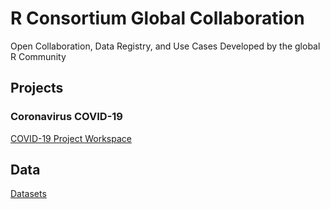 # R Consortium Global Collaboration

Open Collaboration, Data Registry, and Use Cases Developed by the global R Community

## Projects

### Coronavirus COVID-19

[COVID-19 Project Workspace](projects/covid-19/)

## Data

[Datasets](data/README.md)
